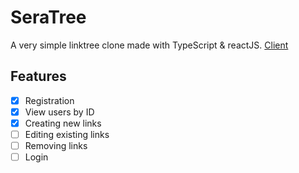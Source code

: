 # SeraTree

A very simple linktree clone made with TypeScript & reactJS.
[Client](https://github.com/Serakoi/SeraTree-client/)

## Features

- [x] Registration
- [x] View users by ID
- [x] Creating new links
- [ ] Editing existing links
- [ ] Removing links
- [ ] Login